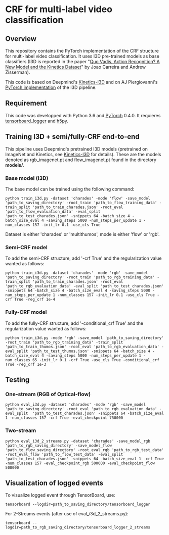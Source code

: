 # CRF for multi-label video classification

## Overview

This repository contains the PyTorch implementation of the CRF structure for multi-label video classification. It uses I3D pre-trained models as base classifiers (I3D is reported in the paper "[Quo Vadis,
Action Recognition? A New Model and the Kinetics
Dataset](https://arxiv.org/abs/1705.07750)" by Joao Carreira and Andrew
Zisserman).

This code is based on Deepmind's [Kinetics-I3D](https://github.com/deepmind/kinetics-i3d) and on AJ Piergiovanni's [PyTorch implementation](https://github.com/piergiaj/pytorch-i3d) of the I3D pipeline.



## Requirement

This code was developped with Python 3.6 and [PyTorch](https://pytorch.org/) 0.4.0. It requieres [tensorboard_logger](https://github.com/TeamHG-Memex/tensorboard_logger) and [h5py](https://pypi.org/project/h5py/).

## Training I3D + semi/fully-CRF end-to-end

This pipeline uses Deepmind's pretrained I3D models (pretrained on ImageNet and Kinetics, see [Kinetics-I3D](https://github.com/deepmind/kinetics-i3d) for details). These are the models denoted as rgb_imagenet.pt and flow_imagenet.pt found in the directory **models/**.


### Base model (I3D)

The base model can be trained using the following command:

```
python train_i3d.py -dataset 'charades' -mode 'flow' -save_model 'path_to_saving_directory' -root_train 'path_to_flow_training_data' -train_split 'path_to_train_charades.json' -root_eval 'path_to_flow_evaluation_data' -eval_split 'path_to_test_charades.json' -snippets 64 -batch_size 4 -batch_size_eval 4 -saving_steps 5000 -num_steps_per_update 1 -num_classes 157 -init_lr 0.1 -use_cls True
```

Dataset is either 'charades' or 'multithumos', mode is either 'flow' or 'rgb'.


### Semi-CRF model

To add the semi-CRF structure, add '-crf True' and the regularization value wanted as follows:
```
python train_i3d.py -dataset 'charades' -mode 'rgb' -save_model 'path_to_saving_directory' -root_train 'path_to_rgb_training_data' -train_split 'path_to_train_charades.json' -root_eval 'path_to_rgb_evaluation_data' -eval_split 'path_to_test_charades.json' -snippets 64 -batch_size 4 -batch_size_eval 4 -saving_steps 5000 -num_steps_per_update 1 -num_classes 157 -init_lr 0.1 -use_cls True -crf True -reg_crf 1e-4
```

### Fully-CRF model

To add the fully-CRF structure, add '-conditional_crf True' and the regularization value wanted as follows:
```
python train_i3d.py -mode 'rgb' -save_model 'path_to_saving_directory' -root_train 'path_to_rgb_training_data' -train_split 'path_to_train_thumos.json' -root_eval 'path_to_rgb_evaluation_data' -eval_split 'path_to_test_thumos.json' -snippets 64 -batch_size 4 -batch_size_eval 4 -saving_steps 5000 -num_steps_per_update 1 -num_classes 65 -init_lr 0.1 -crf True -use_cls True -conditional_crf True -reg_crf 1e-3
```


## Testing

### One-stream (RGB of Optical-flow)

```
python eval_i3d.py -dataset 'charades' -mode 'rgb' -save_model 'path_to_saving_directory' -root_eval 'path_to_rgb_evaluation_data' -eval_split  'path_to_test_charades.json' -snippets 64 -batch_size_eval 1 -num_classes 157 -crf True -eval_checkpoint 750000
```


### Two-stream

```
python eval_i3d_2_streams.py -dataset 'charades' -save_model_rgb 'path_to_rgb_saving_directory' -save_model_flow 'path_to_flow_saving_directory' -root_eval_rgb 'path_to_rgb_test_data' -root_eval_flow 'path_to_flow_test_data' -eval_split 'path_to_test_charades.json' -snippets 64 -batch_size_eval 1 -crf True -num_classes 157 -eval_checkpoint_rgb 500000 -eval_checkpoint_flow 500000
```


## Visualization of logged events
To visualize logged event through TensorBoard, use:
```
tensorboard --logdir=path_to_saving_directory/tensorboard_logger
```

For 2-Streams events (after use of eval_i3d_2_streams.py):
```
tensorboard --logdir=path_to_rgb_saving_directory/tensorboard_logger_2_streams
```

